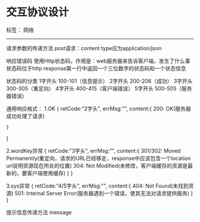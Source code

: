 ﻿# 交互协议设计

标签： 网络

---
请求参数的传递方法
post请求：content type应为application/json

响应错误码
使用Http状态码，作用是：web服务器来告诉客户端，发生了什么事
状态码位于http response第一行中返回一个三位数字的状态码和一个状态信息

状态码的分类
1字开头 100-101（信息提示）
2字开头 200-206（成功）
3字开头 300-305（重定向）
4字开头 400-415（客户端错误）
5字开头 500-505（服务器错误）

通用响应格式：
1.OK
{
	retCode:"2字头",
	errMsg:"",
	content:{
        200: OK(服务器成功处理了请求)
        
	}
}

2.wordKey异常
{
	retCode:"3字头",
	errMsg:"",
	content:{
        301/302: Moved Permanently(重定向，请求的URL已经移走，response中应该包含一个location url说明资源现在所处的位置)
        304: Not Modified(未修改，客户端缓存的资源是最新的，要客户端使用缓存)
	}
}

3.sys异常
{
	retCode:"4/5字头",
	errMsg:"",
	content:{
        404: Not Found(未找到资源)
        501: Internal Server Error(服务器遇到一个错误，使其无法对请求提供服务)
	}
}



提示信息传递方法
message